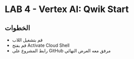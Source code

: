 # LAB 4 - Vertex AI: Qwik Start 


## الخطوات
- قم بتشغيل اللاب
- قم بفتح Activate Cloud Shell
- رابط المشروع على GitHub مرفق معه العرض النهائي
